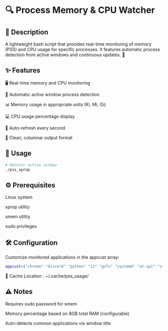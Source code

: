# 🔍 Process Memory & CPU Watcher
## 📝 Description
A lightweight bash script that provides real-time monitoring of memory (PSS) and CPU usage for specific processes. It features automatic process detection from active windows and continuous updates. 🔄

## ✨ Features
🖥️ Real-time memory and CPU monitoring

🎯 Automatic active window process detection

📊 Memory usage in appropriate units (Ki, Mi, Gi)

💻 CPU usage percentage display

🔄 Auto-refresh every second

🎨 Clean, columnar output format

## 🚀 Usage

```bash
# Monitor active window
./pss_xprop
```
## ⚙️ Prerequisites

Linux system

xprop utility

smem utility

sudo privileges

## 🛠️ Configuration
Customize monitored applications in the appcust array:
```bash
appcust=("chrome" "discord" "python" "i3" "gvfs" "systemd" "at-spi" "vim")
```

📂 Cache Location : ~/.cache/pss_usage/

## ⚠️ Notes
Requires sudo password for smem

Memory percentage based on 8GB total RAM (configurable)

Auto-detects common applications via window title
